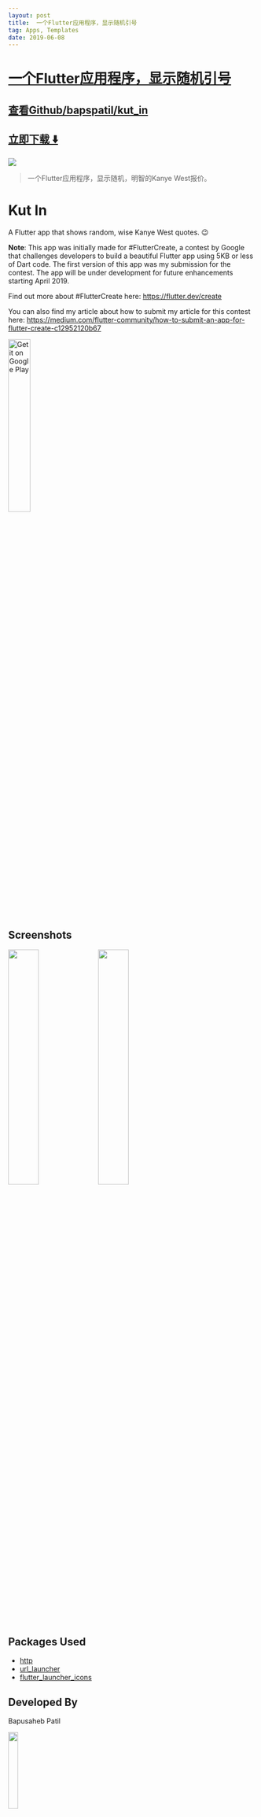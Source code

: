 ```yaml
---
layout: post
title:  一个Flutter应用程序，显示随机引号
tag: Apps, Templates
date: 2019-06-08
---
```


# [一个Flutter应用程序，显示随机引号 ](http://github.com/bapspatil/kut_in) 



## [查看Github/bapspatil/kut_in](http://github.com/bapspatil/kut_in)
## [立即下载 ️⬇️ ](https://codeload.github.com/bapspatil/kut_in/zip/master) 


 
![](https://flutterawesome.com/content/images/2019/03/kut_in.jpg)
 
>
> 一个Flutter应用程序，显示随机，明智的Kanye West报价。
>

 

# Kut In

A Flutter app that shows random, wise Kanye West quotes. 😉

**Note**: This app was initially made for #FlutterCreate, a contest by Google that challenges developers to build a beautiful Flutter app using 5KB or less of Dart code. The first version of this app was my submission for the contest. The app will be under development for future enhancements starting April 2019.

Find out more about #FlutterCreate here: https://flutter.dev/create

You can also find my article about how to submit my article for this contest here: https://medium.com/flutter-community/how-to-submit-an-app-for-flutter-create-c12952120b67

<a href='https://play.google.com/store/apps/details?id=com.bapspatil.kutin&pcampaignid=MKT-Other-global-all-co-prtnr-py-PartBadge-Mar2515-1'><img alt='Get it on Google Play' src='https://play.google.com/intl/en_us/badges/images/generic/en_badge_web_generic.png' width="30%" height="30%"/></a>

## Screenshots

<img src="https://lh3.googleusercontent.com/-rs3Lt9pufUB0imPTm8g3NqTJITatVRTY36ZwKDXnhtYvHK0Ree8IU-lKib9TYxm2gI=w1440-h789-rw" width="35%"/>&ensp;<img src="https://lh3.googleusercontent.com/wdW0kIWaKHkVNktWxV3OfxP4R56VhPdnJoP-1O7yEI3p8fTk95zTmR5AdzBHTBXIfR3b=w1440-h789-rw" width="35%"/>

## Packages Used

* [http](https://pub.dartlang.org/packages/http)
* [url_launcher](https://pub.dartlang.org/packages/url_launcher)
* [flutter_launcher_icons](https://pub.dartlang.org/packages/flutter_launcher_icons)

## Developed By

Bapusaheb Patil

<img src="https://github.com/bapspatil.png" width="20%"/>

https://bapspatil.com

## License

    Copyright 2018 Bapusaheb Patil

    Licensed under the Apache License, Version 2.0 (the "License");
    you may not use this file except in compliance with the License.
    You may obtain a copy of the License at

        http://www.apache.org/licenses/LICENSE-2.0

    Unless required by applicable law or agreed to in writing, software
    distributed under the License is distributed on an "AS IS" BASIS,
    WITHOUT WARRANTIES OR CONDITIONS OF ANY KIND, either express or implied.
    See the License for the specific language governing permissions and
    limitations under the License.

